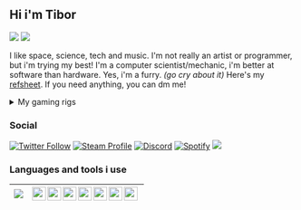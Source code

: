 ## Hi i'm Tibor
![](https://github-readme-stats.vercel.app/api?username=tibor309&theme=react&hide_border=true&include_all_commits=false&count_private=false&show_icons=false)
![](https://github-readme-streak-stats.herokuapp.com/?user=Tibor309&theme=react&hide_border=true&count_private=false)
<br/>

I like space, science, tech and music. I'm not really an artist or programmer, but i'm trying my best! I'm a computer scientist/mechanic, i'm better at software than hardware. Yes, i'm a furry. *(go cry about it)* Here's my [refsheet](https://ref.st/tibor). If you need anything, you can dm me!



<details>
<summary>
  My gaming rigs
</summary>
<br >

## :desktop_computer: PC config
I use this build to code, game, and to talk with my friends. I know it's not powerful, but it's enough for me.

```text
tibor@TiborPC
----------------- 
OS: Windows 10 Pro x64 (ReviOS)
Kernel:
Shell:
DE: Aero
Terminal: Windows Terminal
CPU: Intel Pentium G4560 (4) @ 3.50GHz
GPU: Nvidia GeForce GT 730
Memory: 8GB DDR4 (single channel)
```
  
## :computer: Laptop config
And i use this build for my school work, code, and everything.

```text
tibor@TiborLaptop
----------------- 
OS: Ubuntu 21.10 x86_64
Host: Latitude E5520 01
Kernel: 5.13.0-30-generic 
Shell: bash 5.1.8
DE: GNOME 40.5
Terminal: gnome-terminal
CPU: Intel i3-2330M (4) @ 2.20GHz 
GPU: Intel 2nd Generation Core Processor
Memory: 7845MiB
```
</details>


### Social
[![Twitter Follow](https://img.shields.io/badge/Twitter-1DA1F2?style=flat&logo=twitter&logoColor=white)][twitter]
[![Steam Profile](https://img.shields.io/badge/Steam-%23000000?style=flat&logo=steam)][steam]
[![Discord](https://img.shields.io/badge/Discord-7289DA?style=flat&logo=discord&logoColor=white)][discord]
[![Spotify](https://img.shields.io/badge/Spotify-1ED760?&style=flat&logo=spotify&logoColor=white)][spotify]
[![](https://visitcount.itsvg.in/api?id=tibor309&icon=1&color=0)]()


### Languages and tools i use
![](https://github-readme-stats.vercel.app/api/top-langs/?username=Tibor309&theme=react&hide_border=true&include_all_commits=true&count_private=false&layout=compact) | [<img align="left" width="24" src="https://upload.wikimedia.org/wikipedia/commons/thumb/9/9a/Visual_Studio_Code_1.35_icon.svg/2048px-Visual_Studio_Code_1.35_icon.svg.png"/>][vscode] [<img align="left" width="24" src="http://i.imgur.com/5BFecvA.png"/>][py] [<img align="left" width="24" src="https://wasimaster.gallerycdn.vsassets.io/extensions/wasimaster/discord-py-snippets/1.5.2/1633501246102/Microsoft.VisualStudio.Services.Icons.Default"/>][dpy] [<img align="left" width="24" src="https://discord.js.org/static/djs_logo.png"/>][djs] [<img align="left" width="24" src="https://upload.wikimedia.org/wikipedia/commons/0/01/Windows_Terminal_Logo_256x256.png"/>][terminal] [<img align="left" width="24" src="https://upload.wikimedia.org/wikipedia/commons/thumb/a/ab/Logo-ubuntu_cof-orange-hex.svg/1200px-Logo-ubuntu_cof-orange-hex.svg.png"/>][ubuntu] [<img align="left" width="24" src="https://portapps.io/img/logo.png"/>][portapps]
------------- | -------------







<br />
<br />



<!---
links:
--->
[twitter]: https://twitter.com/tibor309
[steam]: https://steamcommunity.com/id/tibor309
[discord]: https://discord.com/channels/@me/711906232956616745
[spotify]: https://open.spotify.com/user/11147307035?si=01e35e0ff9ed4370

[vscode]: https://code.visualstudio.com/
[py]: https://www.python.org/
[dpy]: https://discordpy.readthedocs.io/en/stable/index.html
[djs]: https://discord.js.org/
[terminal]: https://github.com/microsoft/terminal
[ubuntu]: https://ubuntu.com
[portapps]: https://portapps.io/
